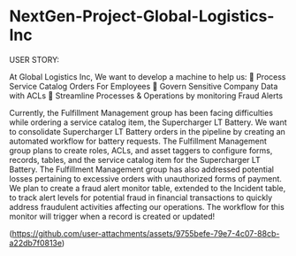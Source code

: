 # NextGen-Project-Global-Logistics-Inc

USER STORY:

At Global Logistics Inc,
We want to develop a machine to help us: 
  Process Service Catalog Orders For Employees
  Govern Sensitive Company Data with ACLs
  Streamline Processes & Operations by monitoring Fraud Alerts

Currently, the Fulfillment Management group has been facing difficulties while ordering a service catalog item, the Supercharger LT Battery. We want to consolidate Supercharger LT Battery orders in the pipeline by creating an automated workflow for battery requests. The Fulfillment Management group plans to create roles, ACLs, and asset taggers to configure forms, records, tables, and the service catalog item for the Supercharger LT Battery.
The Fulfillment Management group has also addressed potential losses pertaining to excessive orders with unauthorized forms of payment. We plan to create a fraud alert monitor table, extended to the Incident table, to track alert levels for potential fraud in financial transactions to quickly address fraudulent activities affecting our operations. The workflow for this monitor will trigger when a record is created or updated!

(https://github.com/user-attachments/assets/9755befe-79e7-4c07-88cb-a22db7f0813e)
